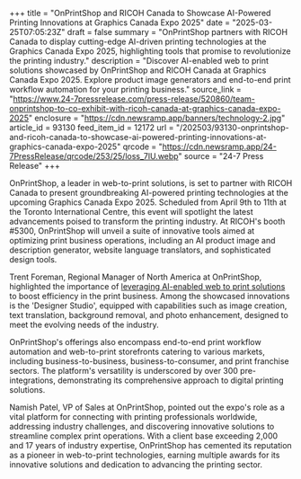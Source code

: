 +++
title = "OnPrintShop and RICOH Canada to Showcase AI-Powered Printing Innovations at Graphics Canada Expo 2025"
date = "2025-03-25T07:05:23Z"
draft = false
summary = "OnPrintShop partners with RICOH Canada to display cutting-edge AI-driven printing technologies at the Graphics Canada Expo 2025, highlighting tools that promise to revolutionize the printing industry."
description = "Discover AI-enabled web to print solutions showcased by OnPrintShop and RICOH Canada at Graphics Canada Expo 2025. Explore product image generators and end-to-end print workflow automation for your printing business."
source_link = "https://www.24-7pressrelease.com/press-release/520860/team-onprintshop-to-co-exhibit-with-ricoh-canada-at-graphics-canada-expo-2025"
enclosure = "https://cdn.newsramp.app/banners/technology-2.jpg"
article_id = 93130
feed_item_id = 12172
url = "/202503/93130-onprintshop-and-ricoh-canada-to-showcase-ai-powered-printing-innovations-at-graphics-canada-expo-2025"
qrcode = "https://cdn.newsramp.app/24-7PressRelease/qrcode/253/25/loss_7lU.webp"
source = "24-7 Press Release"
+++

<p>OnPrintShop, a leader in web-to-print solutions, is set to partner with RICOH Canada to present groundbreaking AI-powered printing technologies at the upcoming Graphics Canada Expo 2025. Scheduled from April 9th to 11th at the Toronto International Centre, this event will spotlight the latest advancements poised to transform the printing industry. At RICOH's booth #5300, OnPrintShop will unveil a suite of innovative tools aimed at optimizing print business operations, including an AI product image and description generator, website language translators, and sophisticated design tools.</p><p>Trent Foreman, Regional Manager of North America at OnPrintShop, highlighted the importance of <a href="https://onprintshop.com/" rel="nofollow" target="_blank">leveraging AI-enabled web to print solutions</a> to boost efficiency in the print business. Among the showcased innovations is the 'Designer Studio', equipped with capabilities such as image creation, text translation, background removal, and photo enhancement, designed to meet the evolving needs of the industry.</p><p>OnPrintShop's offerings also encompass end-to-end print workflow automation and web-to-print storefronts catering to various markets, including business-to-business, business-to-consumer, and print franchise sectors. The platform's versatility is underscored by over 300 pre-integrations, demonstrating its comprehensive approach to digital printing solutions.</p><p>Namish Patel, VP of Sales at OnPrintShop, pointed out the expo's role as a vital platform for connecting with printing professionals worldwide, addressing industry challenges, and discovering innovative solutions to streamline complex print operations. With a client base exceeding 2,000 and 17 years of industry expertise, OnPrintShop has cemented its reputation as a pioneer in web-to-print technologies, earning multiple awards for its innovative solutions and dedication to advancing the printing sector.</p>